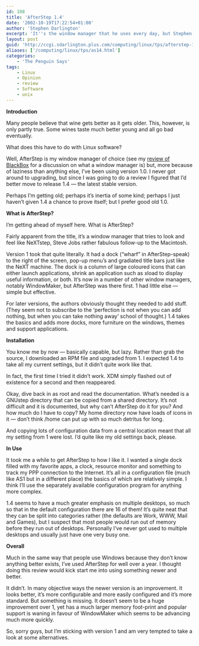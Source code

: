 ```yaml
---
id: 108
title: 'AfterStep 1.4'
date: '2002-10-19T17:22:54+01:00'
author: 'Stephen Darlington'
excerpt: 'It''s the window manager that he uses every day, but Stephen Darlington only now gets around to giving his opinion of it. '
layout: post
guid: 'http://ccgi.sdarlington.plus.com/computing/linux/tps/afterstep-14.html'
aliases: ['/computing/linux/tps/as14.html']
categories:
    - 'The Penguin Says'
tags:
    - Linux
    - Opinion
    - review
    - Software
    - unix
---
```


**Introduction**

Many people believe that wine gets better as it gets older. This, however, is only partly true. Some wines taste much better young and all go bad eventually.

What does this have to do with Linux software?

Well, AfterStep is my window manager of choice (see my [review of BlackBox](/computing/linux/tps/blackbox.html) for a discussion on what a window manager is) but, more because of laziness than anything else, I’ve been using version 1.0. I never got around to upgrading, but since I was going to do a review I figured that I’d better move to release 1.4 — the latest stable version.

Perhaps I’m getting old; perhaps it’s inertia of some kind; perhaps I just haven’t given 1.4 a chance to prove itself; but I prefer good old 1.0.

**What is AfterStep?**

I’m getting ahead of myself here. What is AfterStep?

Fairly apparent from the title, it’s a window manager that tries to look and feel like NeXTstep, Steve Jobs rather fabulous follow-up to the Macintosh.

Version 1 took that quite literally. It had a dock (“wharf” in AfterStep-speak) to the right of the screen, pop-up menu’s and gradiated title bars just like the NeXT machine. The dock is a column of large coloured icons that can either launch applications, shrink an application such as xload to display useful information, or both. It’s now in a number of other window managers, notably WindowMaker, but AfterStep was there first. 1 had little else — simple but effective.

For later versions, the authors obviously thought they needed to add stuff. (They seem not to subscribe to the ‘perfection is not when you can add nothing, but when you can take nothing away’ school of thought.) 1.4 takes the basics and adds more docks, more furniture on the windows, themes and support applications.

**Installation**

You know me by now — basically capable, but lazy. Rather than grab the source, I downloaded an RPM file and upgraded from 1. I expected 1.4 to take all my current settings, but it didn’t quite work like that.

In fact, the first time I tried it didn’t work. XDM simply flashed out of existence for a second and then reappeared.

Okay, dive back in as root and read the documentation. What’s needed is a GNUstep directory that can be copied from a shared directory. It’s not difficult and it is documented, but why can’t AfterStep do it for you? And how much do I have to copy? My home directory now have loads of icons in it — don’t think /home can put up with so much detritus for long.

And copying lots of configuration data from a central location meant that all my setting from 1 were lost. I’d quite like my old settings back, please.

**In Use**

It took me a while to get AfterStep to how I like it. I wanted a single dock filled with my favorite apps, a clock, resource monitor and something to track my PPP connection to the Internet. It’s all in a configuration file (much like AS1 but in a different place) the basics of which are relatively simple. I think I’ll use the separately available configuration program for anything more complex.

1.4 seems to have a much greater emphasis on multiple desktops, so much so that in the default configuration there are 16 of them! It’s quite neat that they can be split into categories rather (the defaults are Work, WWW, Mail and Games), but I suspect that most people would run out of memory before they run out of desktops. Personally I’ve never got used to multiple desktops and usually just have one very busy one.

**Overall**

Much in the same way that people use Windows because they don’t know anything better exists, I’ve used AfterStep for well over a year. I thought doing this review would kick start me into using something newer and better.

It didn’t. In many objective ways the newer version is an improvement. It looks better, it’s more configurable and more easily configured and it’s more standard. But something is missing. It doesn’t seem to be a huge improvement over 1, yet has a much larger memory foot-print and popular support is waning in favour of WindowMaker which seems to be advancing much more quickly.

So, sorry guys, but I’m sticking with version 1 and am very tempted to take a look at some alternatives.